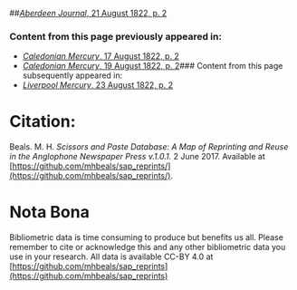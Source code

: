 ##[*Aberdeen Journal*, 21 August 1822, p. 2](https://mhbeals.github.io/sap_html/Aberdeen-Journal/Aberdeen-Journal-21-August-1822-p-2)

### Content from this page previously appeared in:
+ [*Caledonian Mercury*, 17 August 1822, p. 2](https://mhbeals.github.io/sap_html/Caledonian-Mercury/Caledonian-Mercury-17-August-1822-p-2)
+ [*Caledonian Mercury*, 19 August 1822, p. 2](https://mhbeals.github.io/sap_html/Caledonian-Mercury/Caledonian-Mercury-19-August-1822-p-2)### Content from this page subsequently appeared in:
+ [*Liverpool Mercury*, 23 August 1822, p. 2](https://mhbeals.github.io/sap_html/Liverpool-Mercury/Liverpool-Mercury-23-August-1822-p-2)
                    
# Citation: 

Beals. M. H. *Scissors and Paste Database: A Map of Reprinting and Reuse in the Anglophone Newspaper Press v.1.0.1.* 2 June 2017. Available at [https://github.com/mhbeals/sap_reprints/](https://github.com/mhbeals/sap_reprints/). 
                    
# Nota Bona

Bibliometric data is time consuming to produce but benefits us all. Please remember to cite or acknowledge this and any other bibliometric data you use in your research. All data is available CC-BY 4.0 at [https://github.com/mhbeals/sap_reprints](https://github.com/mhbeals/sap_reprints)